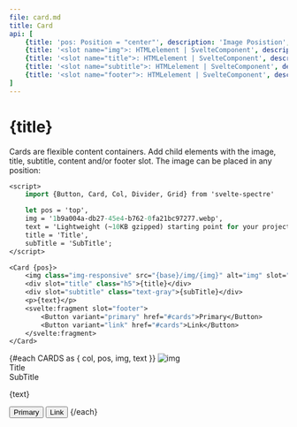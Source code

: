 ```yaml
---
file: card.md
title: Card
api: [
	{title: 'pos: Position = "center"', description: 'Image Posistion', variables: 'center | top | bottom'},
	{title: '<slot name="img">: HTMLelement | SvelteComponent', description: 'image in Card', variables: 'HTMLelement | SvelteComponent'},
	{title: '<slot name="title">: HTMLelement | SvelteComponent', description: 'Card title or header', variables: 'HTMLelement | SvelteComponent'},
	{title: '<slot name="subtitle">: HTMLelement | SvelteComponent', description: 'Card subtitle', variables: 'HTMLelement | SvelteComponent'},
	{title: '<slot name="footer">: HTMLelement | SvelteComponent', description: 'Card footer', variables: 'HTMLelement | SvelteComponent'}
]
---
```


<script>
    import { base } from '$app/paths';
    import {Button, Card, Col, Divider, Grid} from '$lib'

    const CARDS = [
			{
				pos: 'top',
				col: '4',
				img: '1b9a004a-db27-45e4-b762-0fa21bc97277.webp',
				text: 'Lightweight (~10KB gzipped) starting point for your projects',
			},
			{
				pos: 'middle',
				col: '6',
				img: 'c2179403-954f-4f5d-82a4-3dfdeaba9597.webp',
				text: 'Flexbox-based, responsive and mobile-friendly layout',
			},
			{
				pos: 'bottom',
				col: '8',
				img: 'b64f151d-e194-497a-9b70-e15ffdd8730d.webp',
				text: 'Elegantly designed and developed elements and components',
			},
			{
				pos: 'middle',
				col: '10',
				img: '4603a846-4daf-4018-aa74-e3ab567a69fc.webp',
				text: 'Lightweight (~10KB gzipped) starting point for your projects',
			},
			{
				pos: 'top',
				col: '12',
				img: '04696e1a-eb5d-43b9-bb1d-d2ee117f4430.webp',
				text: 'Flexbox-based, responsive and mobile-friendly layout',
			},
		]
</script>

# {title}

Cards are flexible content containers. Add child elements with the image, title, subtitle, content and/or footer slot. The image can be placed in any position:

```sv
<script>
	import {Button, Card, Col, Divider, Grid} from 'svelte-spectre'

	let pos = 'top',
	img = '1b9a004a-db27-45e4-b762-0fa21bc97277.webp',
	text = 'Lightweight (~10KB gzipped) starting point for your projects',
	title = 'Title',
	subTitle = 'SubTitle';
</script>

<Card {pos}>
	<img class="img-responsive" src="{base}/img/{img}" alt="img" slot="img" />
	<div slot="title" class="h5">{title}</div>
	<div slot="subtitle" class="text-gray">{subTitle}</div>
	<p>{text}</p>
	<svelte:fragment slot="footer">
		<Button variant="primary" href="#cards">Primary</Button>
		<Button variant="link" href="#cards">Link</Button>
	</svelte:fragment>
</Card>
```

<Grid offset="my-2" oneline align="">
    <Divider align="vertical" text="LEFT" />
    {#each CARDS as { col, pos, img, text }}
        <Col {col}>
            <Card {pos}>
				<img class="img-responsive" src="{base}/img/{img}" alt="img" slot="img" />
                <div slot="title" class="h5">Title</div>
                <div slot="subtitle" class="text-gray">SubTitle</div>
                <p>{text}</p>
                <svelte:fragment slot="footer">
                    <Button variant="primary" href="#cards">Primary</Button>
                    <Button variant="link" href="#cards">Link</Button>
                </svelte:fragment>
            </Card>
        </Col>
    {/each}
    <Divider align="vertical" text="RIGHT" />
</Grid>
